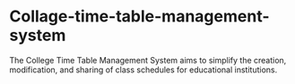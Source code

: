 # Collage-time-table-management-system
The College Time Table Management System aims to simplify the creation, modification, and sharing of class schedules for educational institutions.

